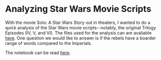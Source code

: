 # Analyzing Star Wars Movie Scripts

With the movie Solo: A Star Wars Story out in theaters, I wanted to do a quick analysis of the Star Wars movie scripts--notably, the original Trilogy Episodes (IV, V, and VI). The files used for the analysis can are avaliable [here](https://github.com/gastonstat/StarWars/tree/master/Text_files). One question we would like to answer is if the rebels have a boarder range of words compared to the Imperials. 

The notebook can be read [here](https://github.com/TG20/star-wars-analysis-/blob/master/starwars.ipynb).